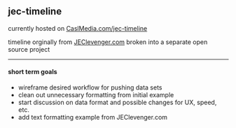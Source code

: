 <h2>jec-timeline</h2>
<p>currently hosted on <a href="http://www.caslmedia.com/jec-timeline/">CaslMedia.com/jec-timeline</a></p>
<p>timeline orginally from <a href="http://www.jeclevenger.com">JEClevenger.com</a> broken into a separate open source project</p>
<hr>
<h4>short term goals</h4>
<ul>
<li>wireframe desired workflow for pushing data sets</li>
<li>
clean out unnecessary formatting from initial example
</li>
<li>
start discussion on data format and possible changes for UX, speed, etc.
</li>
<li>
add text formatting example from JEClevenger.com
</li>
</ul>
